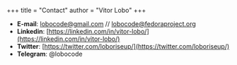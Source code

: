 +++
title = "Contact"
author = "Vitor Lobo"
+++


* **E-mail**: lobocode@gmail.com // lobocode@fedoraproject.org
* **Linkedin**: [https://linkedin.com/in/vitor-lobo/](https://linkedin.com/in/vitor-lobo/)
* **Twitter**: [https://twitter.com/loboriseup/](https://twitter.com/loboriseup/)
* **Telegram**: @lobocode
